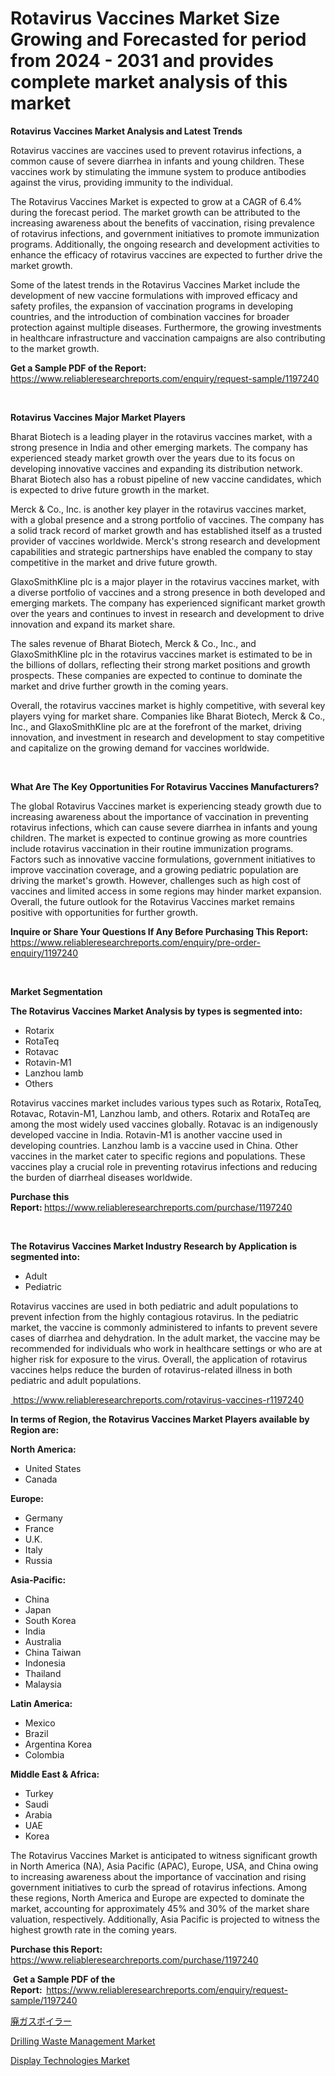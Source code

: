 <p><h1>Rotavirus Vaccines Market Size Growing and Forecasted for period from 2024 - 2031 and provides complete market analysis of this market</h1></p><p><strong>Rotavirus Vaccines Market Analysis and Latest Trends</strong></p>
<p><p>Rotavirus vaccines are vaccines used to prevent rotavirus infections, a common cause of severe diarrhea in infants and young children. These vaccines work by stimulating the immune system to produce antibodies against the virus, providing immunity to the individual.</p><p>The Rotavirus Vaccines Market is expected to grow at a CAGR of 6.4% during the forecast period. The market growth can be attributed to the increasing awareness about the benefits of vaccination, rising prevalence of rotavirus infections, and government initiatives to promote immunization programs. Additionally, the ongoing research and development activities to enhance the efficacy of rotavirus vaccines are expected to further drive the market growth.</p><p>Some of the latest trends in the Rotavirus Vaccines Market include the development of new vaccine formulations with improved efficacy and safety profiles, the expansion of vaccination programs in developing countries, and the introduction of combination vaccines for broader protection against multiple diseases. Furthermore, the growing investments in healthcare infrastructure and vaccination campaigns are also contributing to the market growth.</p></p>
<p><strong>Get a Sample PDF of the Report:&nbsp;</strong> <a href="https://www.reliableresearchreports.com/enquiry/request-sample/1197240">https://www.reliableresearchreports.com/enquiry/request-sample/1197240</a></p>
<p>&nbsp;</p>
<p><strong>Rotavirus Vaccines Major Market Players</strong></p>
<p><p>Bharat Biotech is a leading player in the rotavirus vaccines market, with a strong presence in India and other emerging markets. The company has experienced steady market growth over the years due to its focus on developing innovative vaccines and expanding its distribution network. Bharat Biotech also has a robust pipeline of new vaccine candidates, which is expected to drive future growth in the market.</p><p>Merck & Co., Inc. is another key player in the rotavirus vaccines market, with a global presence and a strong portfolio of vaccines. The company has a solid track record of market growth and has established itself as a trusted provider of vaccines worldwide. Merck's strong research and development capabilities and strategic partnerships have enabled the company to stay competitive in the market and drive future growth.</p><p>GlaxoSmithKline plc is a major player in the rotavirus vaccines market, with a diverse portfolio of vaccines and a strong presence in both developed and emerging markets. The company has experienced significant market growth over the years and continues to invest in research and development to drive innovation and expand its market share.</p><p>The sales revenue of Bharat Biotech, Merck & Co., Inc., and GlaxoSmithKline plc in the rotavirus vaccines market is estimated to be in the billions of dollars, reflecting their strong market positions and growth prospects. These companies are expected to continue to dominate the market and drive further growth in the coming years.</p><p>Overall, the rotavirus vaccines market is highly competitive, with several key players vying for market share. Companies like Bharat Biotech, Merck & Co., Inc., and GlaxoSmithKline plc are at the forefront of the market, driving innovation, and investment in research and development to stay competitive and capitalize on the growing demand for vaccines worldwide.</p></p>
<p>&nbsp;</p>
<p><strong>What Are The Key Opportunities For Rotavirus Vaccines Manufacturers?</strong></p>
<p><p>The global Rotavirus Vaccines market is experiencing steady growth due to increasing awareness about the importance of vaccination in preventing rotavirus infections, which can cause severe diarrhea in infants and young children. The market is expected to continue growing as more countries include rotavirus vaccination in their routine immunization programs. Factors such as innovative vaccine formulations, government initiatives to improve vaccination coverage, and a growing pediatric population are driving the market's growth. However, challenges such as high cost of vaccines and limited access in some regions may hinder market expansion. Overall, the future outlook for the Rotavirus Vaccines market remains positive with opportunities for further growth.</p></p>
<p><strong>Inquire or Share Your Questions If Any Before Purchasing This Report:</strong> <a href="https://www.reliableresearchreports.com/enquiry/pre-order-enquiry/1197240">https://www.reliableresearchreports.com/enquiry/pre-order-enquiry/1197240</a></p>
<p>&nbsp;</p>
<p><strong>Market Segmentation</strong></p>
<p><strong>The Rotavirus Vaccines Market Analysis by types is segmented into:</strong></p>
<p><ul><li>Rotarix</li><li>RotaTeq</li><li>Rotavac</li><li>Rotavin-M1</li><li>Lanzhou lamb</li><li>Others</li></ul></p>
<p><p>Rotavirus vaccines market includes various types such as Rotarix, RotaTeq, Rotavac, Rotavin-M1, Lanzhou lamb, and others. Rotarix and RotaTeq are among the most widely used vaccines globally. Rotavac is an indigenously developed vaccine in India. Rotavin-M1 is another vaccine used in developing countries. Lanzhou lamb is a vaccine used in China. Other vaccines in the market cater to specific regions and populations. These vaccines play a crucial role in preventing rotavirus infections and reducing the burden of diarrheal diseases worldwide.</p></p>
<p><strong>Purchase this Report:&nbsp;</strong><a href="https://www.reliableresearchreports.com/purchase/1197240">https://www.reliableresearchreports.com/purchase/1197240</a></p>
<p>&nbsp;</p>
<p><strong>The Rotavirus Vaccines Market Industry Research by Application is segmented into:</strong></p>
<p><ul><li>Adult</li><li>Pediatric</li></ul></p>
<p><p>Rotavirus vaccines are used in both pediatric and adult populations to prevent infection from the highly contagious rotavirus. In the pediatric market, the vaccine is commonly administered to infants to prevent severe cases of diarrhea and dehydration. In the adult market, the vaccine may be recommended for individuals who work in healthcare settings or who are at higher risk for exposure to the virus. Overall, the application of rotavirus vaccines helps reduce the burden of rotavirus-related illness in both pediatric and adult populations.</p></p>
<p><a href="https://www.reliableresearchreports.com/rotavirus-vaccines-r1197240">&nbsp;https://www.reliableresearchreports.com/rotavirus-vaccines-r1197240</a></p>
<p><strong>In terms of Region, the Rotavirus Vaccines Market Players available by Region are:</strong></p>
<p>
    <p> <strong> North America: </strong>
        <ul>
            <li>United States</li>
            <li>Canada</li>
        </ul>
        </p> 
    <p> <strong> Europe: </strong>
        <ul>
            <li>Germany</li>
            <li>France</li>
            <li>U.K.</li>
            <li>Italy</li>
            <li>Russia</li>
        </ul>
        </p> 
    <p> <strong> Asia-Pacific: </strong>
        <ul>
            <li>China</li>
            <li>Japan</li>
            <li>South Korea</li>
            <li>India</li>
            <li>Australia</li>
            <li>China Taiwan</li>
            <li>Indonesia</li>
            <li>Thailand</li>
            <li>Malaysia</li>
        </ul>
        </p> 
    <p> <strong> Latin America: </strong>
        <ul>
            <li>Mexico</li>
            <li>Brazil</li>
            <li>Argentina Korea</li>
            <li>Colombia</li>
        </ul>
        </p> 
    <p> <strong> Middle East & Africa: </strong>
        <ul>
            <li>Turkey</li>
            <li>Saudi</li>
            <li>Arabia</li>
            <li>UAE</li>
            <li>Korea</li>
        </ul>
    </p>
    </p>
<p><p>The Rotavirus Vaccines Market is anticipated to witness significant growth in North America (NA), Asia Pacific (APAC), Europe, USA, and China owing to increasing awareness about the importance of vaccination and rising government initiatives to curb the spread of rotavirus infections. Among these regions, North America and Europe are expected to dominate the market, accounting for approximately 45% and 30% of the market share valuation, respectively. Additionally, Asia Pacific is projected to witness the highest growth rate in the coming years.</p></p>
<p><strong>Purchase this Report: </strong><a href="https://www.reliableresearchreports.com/purchase/1197240">https://www.reliableresearchreports.com/purchase/1197240</a></p>
<p>&nbsp;<strong>Get a Sample PDF of the Report:&nbsp;&nbsp;</strong><a href="https://www.reliableresearchreports.com/enquiry/request-sample/1197240">https://www.reliableresearchreports.com/enquiry/request-sample/1197240</a></p>
<p><strong></strong></p>
<p><p><a href="https://github.com/FredaJerde/Market-Research-Report-List-1/blob/main/5855199178261.md">廃ガスボイラー</a></p><p><a href="https://github.com/kumertitash/Market-Research-Report-List-1/blob/main/drilling-waste-management-market.md">Drilling Waste Management Market</a></p><p><a href="https://github.com/amapolalg/Market-Research-Report-List-1/blob/main/display-technologies-market.md">Display Technologies Market</a></p></p>